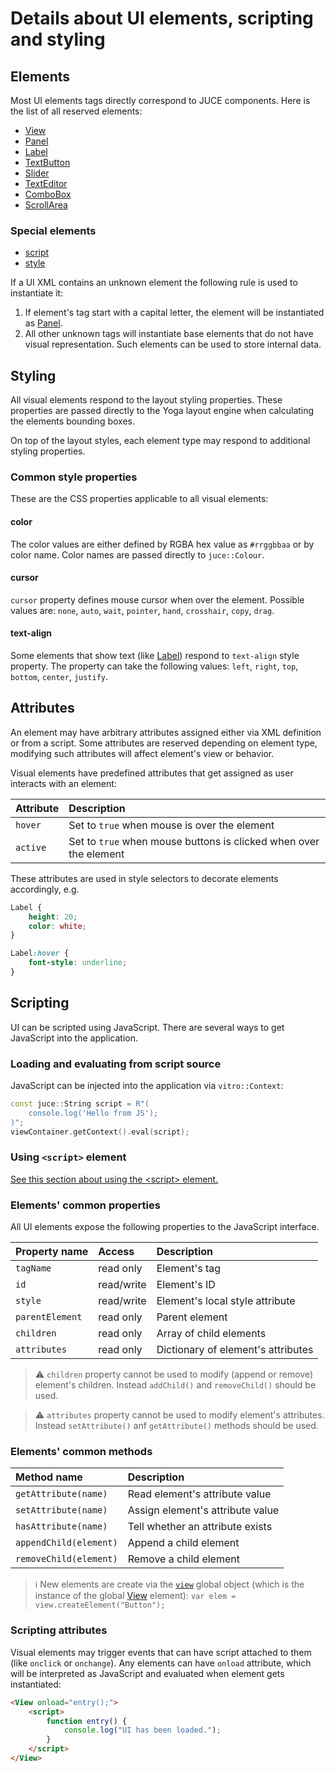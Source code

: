 # Details about UI elements, scripting and styling

## Elements
Most UI elements tags directly correspond to JUCE components.
Here is the list of all reserved elements:

- [View](elements/View.md)
- [Panel](elements/Panel.md)
- [Label](elements/Label.md)
- [TextButton](elements/TextButton.md)
- [Slider](elements/Slider.md)
- [TextEditor](elements/TextEditor.md)
- [ComboBox](elements/ComboBox.md)
- [ScrollArea](elements/ScrollArea.md)

### Special elements
- [script](elements/script.md)
- [style](elements/style.md)

If a UI XML contains an unknown element the following rule is used to instantiate it:
1. If element's tag start with a capital letter, the element will be instantiated as [Panel](elements/Panel.md).
2. All other unknown tags will instantiate base elements that do not have visual representation. Such elements can be used to store internal data.

## Styling

All visual elements respond to the layout styling properties. These properties are passed directly to the Yoga layout engine when calculating the elements bounding boxes.

On top of the layout styles, each element type may respond to additional styling properties.

### Common style properties

These are the CSS properties applicable to all visual elements:

#### color
The color values are either defined by RGBA hex value as `#rrggbbaa` or by color name. Color names are passed directly to `juce::Colour`.

#### cursor
`cursor` property defines mouse cursor when over the element. Possible values are: `none`, `auto`, `wait`, `pointer`, `hand`, `crosshair`, `copy`, `drag`.

#### text-align
Some elements that show text (like [Label](elements/Label.md)) respond to `text-align` style property. The property can take the following values: `left`, `right`, `top`, `bottom`, `center`, `justify`.

## Attributes

An element may have arbitrary attributes assigned either via XML definition or from a script. Some attributes are reserved depending on element type, modifying such attributes will affect element's view or behavior.

Visual elements have predefined attributes that get assigned as user interacts with an element:

| Attribute | Description                                                       |
|:----------|:------------------------------------------------------------------|
| `hover`   | Set to `true` when mouse is over the element                      |
| `active`  | Set to `true` when mouse buttons is clicked when over the element |

These attributes are used in style selectors to decorate elements accordingly, e.g.
```css
Label {
    height: 20;
    color: white;
}

Label:hover {
    font-style: underline;
}
```

## Scripting

UI can be scripted using JavaScript. There are several ways to get JavaScript into the application.

### Loading and evaluating from script source

JavaScript can be injected into the application via `vitro::Context`:
```cpp
const juce::String script = R"(
    console.log('Hello from JS');
)";
viewContainer.getContext().eval(script);
```
### Using `<script>` element
[See this section about using the \<script\> element.](elements/script.md)

### Elements' common properties
All UI elements expose the following properties to the JavaScript interface.

| Property name   | Access     | Description                        |
|:----------------|:-----------|:-----------------------------------|
| `tagName`       | read only  | Element's tag                      |
| `id `           | read/write | Element's ID                       |
| `style`         | read/write | Element's local style attribute    |
| `parentElement` | read only  | Parent element                     |
| `children`      | read only  | Array of child elements            |
| `attributes`    | read only  | Dictionary of element's attributes |

> :warning:
> `children` property cannot be used to modify (append or remove) element's children. Instead `addChild()` and `removeChild()` should be used.

> :warning:
> `attributes` property cannot be used to modify element's attributes. Instead `setAttribute()` anf `getAttribute()` methods should be used.

### Elements' common methods

| Method name            | Description                      |
|:-----------------------|:---------------------------------|
| `getAttribute(name)`   | Read element's attribute value   |
| `setAttribute(name)`   | Assign element's attribute value |
| `hasAttribute(name)`   | Tell whether an attribute exists |
| `appendChild(element)` | Append a child element           |
| `removeChild(element)` | Remove a child element           |

> :information_source:
> New elements are create via the [`view`](elements/View.md) global object (which is the instance of the global [View](elements/View.md) element):
> `var elem = view.createElement("Button");`

### Scripting attributes

Visual elements may trigger events that can have script attached to them (like `onclick` or `onchange`). Any elements can have `onload` attribute, which will be interpreted as JavaScript and evaluated when element gets instantiated:

```html
<View onload="entry();">
    <script>
        function entry() {
            console.log("UI has been loaded.");
        }
    </script>
</View>
```
